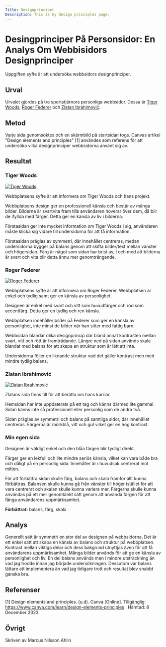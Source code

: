 ```yaml
---
Title: Designprinciper
Description: This is my design principles page.
---
```


Desingprinciper På Personsidor: En Analys Om Webbisidors Designprinciper 
=======================

Uppgiften syfte är att undersöka webbsidors designprinciper.

Urval
-----------------------

Urvalet gjordes på tre sportstjärnors personliga webbsidor. Dessa är [Tiger Woods](https://tigerwoods.com), [Roger Federer](https://rogerfederer.com) och [Zlatan Ibrahimović](https://zlatanibrahimovic.com).


Metod
-----------------------

Varje sida genomsöktes och en skärmbild på startsidan togs. Canvas artikel "Design elements and principles" [1] användes som referens för att undersöka vilka designprinciper webbsidorna använt sig av. 


Resultat
-----------------------

### Tiger Woods

<div class="two-col">
<a href=" %base_url%/image/tiger_woods.png" target="_blank">
<picture>
    <source media="(min-width: 668px)" srcset="%base_url%/image/tiger_woods.png?h=500&save-as=jpg">
    <img src="%base_url%/image/tiger_woods.png?h=1400&save-as=jpg" alt="Tiger Woods">
</picture>
</a>
<div>
    <p>
    Webbplatsens syfte är att informera om Tiger Woods och hans projekt.  
    </p>
    <p>
    Webbplatsens design ger en professionell känsla och består av många bilder. Bilderna är svartvita fram tills användaren hoverar över dem, då blir de ifyllda med färger. Detta ger en känsla av liv i bilderna.  
    </p>
    <p>
    Förstasidan ger inte mycket information om Tiger Woods i sig, användaren måste klicka sig vidare till undersidorna för att få information. 
    </p>
    <p>
    Förstasidan präglas av symmetri, där innehållet centreras, medan undersidorna bygger på balans genom att skifta bilder/text mellan vänster och högersidan. Färg är något som sidan har brist av, i och med att bilderna är svart och vita blir detta ännu mer genomträngande. 
    </p>
</div>
</div>


### Roger Federer

<div class="two-col">
<a href=" %base_url%/image/roger_federer.png" target="_blank">
<picture>
    <source media="(min-width: 668px)" srcset="%base_url%/image/roger_federer.png?h=500&save-as=jpg">
    <img src="%base_url%/image/roger_federer.png?h=1400&save-as=jpg" alt="Roger Federer">
</picture>
</a>
<div>
    <p>
    Webbplatsens syfte är att informera om Roger Federer. Webbplatsen är enkel och tydlig samt ger en känsla av personlighet. 
    </p>
    <p>
    Designen är enkel med svart och vitt som huvudfärger och röd som accentfärg. Detta ger en tydlig och ren känsla. 
    </p>
    <p>
    Webbplatsen innehåller bilder på Federer som ger en känsla av personlighet, inte minst de bilder när han sitter med fattig barn.
    </p>
    <p>
    Webbsidan blandar olika designprincip där bland annat kontrasten mellan svart, vitt och rött är framträdande. Längre ned på sidan används skala blandat med balans för att skapa en struktur som är lätt att inta.     
    </p>
    <p>
    Undersidorna följer en liknande struktur vad det gäller kontrast men med mindre tydlig balans.
    </p>
</div>
</div>

### Zlatan Ibrahimović

<div class="two-col">
<a href=" %base_url%/image/zlatan.png" target="_blank">
<picture>
    <source media="(min-width: 668px)" srcset="%base_url%/image/zlatan.png?h=500&save-as=jpg">
    <img src="%base_url%/image/zlatan.png?h=1400&save-as=jpg" alt="Zlatan Ibrahimović">
</picture>
</a>
<div>
    <p>
    Zlatans sida finns till för att berätta om hans karriär.
    </p>
    <p>
        Hemsidan har inte uppdaterats på ett tag och känns därmed lite gammal. Sidan känns inte så professionell eller personlig som de andra två.
    </p>
    <p>
    Sidan präglas av symmetri och balans på samtliga sidor, där innehållet centreras. Färgerna är mörkblå, vitt och gul vilket ger en hög kontrast. 
    </p>
</div>
</div>

### Min egen sida

<div>
    <p>
        Designen är väldigt enkel och den blåa färgen blir tydligt direkt.
    </p>
    <p>
        Färger ger en lekfull och lite mindre seriös känsla, vilket kan vara både bra och dåligt på en personlig sida. Innehåller är i huvudsak centrerat mot mitten.
    </p>
    <p>
        För att förbättra sidan skulle färg, balans och skala framför allt kunna förbättras. Balansen skulle kunna gå från vänster till höger istället för att vara centrerat och skalan skulle kunna variera mer. Färgerna skulle kunna användas på ett mer genomtänkt sätt genom att använda färgen för att fånga användarens uppmärksamhet.
    </p>
    <p>
        <strong>Förbättrat:</strong> balans, färg, skala 
    </p>
</div>

Analys
-----------------------

Generellt sätt är symmetri en stor del av designen på webbsidorna. Det är ett enkel sätt att skapa en känsla av balans och struktur på webbplatsen. 
Kontrast mellan viktiga delar och dess bakgrund utnyttjas även för att få användarens uppmärksamhet. Många bilder används för att ge en känsla av personlighet och liv.
En del balans används men i mindre utsträckning än vad jag trodde innan jag började undersökningen. 
Dessutom var balans lättare att implementera än vad jag tidigare trott och resultat blev snabbt ganska bra.


Referenser
-----------------------
[1] Design elements and principles. (u.d). Canva [Online]. Tillgänglig:
https://www.canva.com/learn/design-elements-principles . Hämtad: 8 December 2023.

Övrigt
-----------------------

Skriven av Marcus Nilsson Ahlin